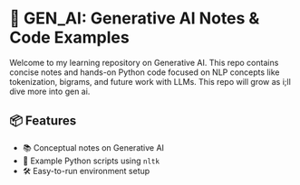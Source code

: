# 🧠 GEN_AI: Generative AI Notes & Code Examples

Welcome to my learning repository on Generative AI. This repo contains concise notes and hands-on Python code focused on NLP concepts like tokenization, bigrams, and future work with LLMs.
This repo will grow as i;ll dive more into gen ai.
## 📦 Features

- 📚 Conceptual notes on Generative AI
- 🧪 Example Python scripts using `nltk`
- 🛠️ Easy-to-run environment setup
